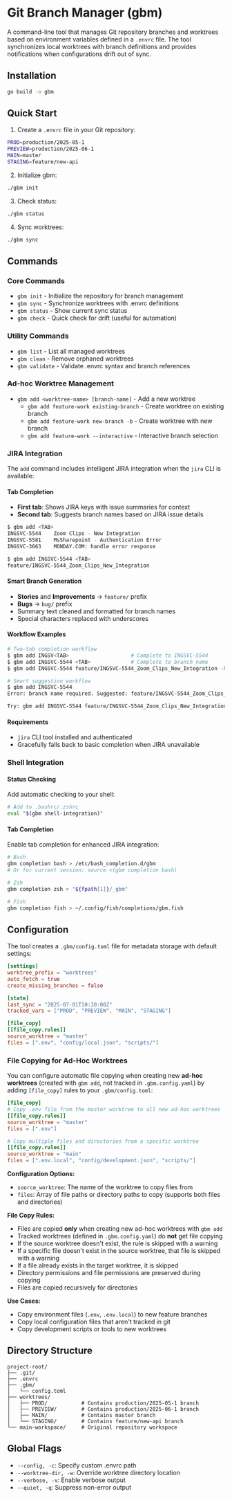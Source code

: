 # Git Branch Manager (gbm)

A command-line tool that manages Git repository branches and worktrees based on environment variables defined in a `.envrc` file. The tool synchronizes local worktrees with branch definitions and provides notifications when configurations drift out of sync.

## Installation

```bash
go build -o gbm
```

## Quick Start

1. Create a `.envrc` file in your Git repository:
```bash
PROD=production/2025-05-1
PREVIEW=production/2025-06-1
MAIN=master
STAGING=feature/new-api
```

2. Initialize gbm:
```bash
./gbm init
```

3. Check status:
```bash
./gbm status
```

4. Sync worktrees:
```bash
./gbm sync
```

## Commands

### Core Commands

- `gbm init` - Initialize the repository for branch management
- `gbm sync` - Synchronize worktrees with .envrc definitions
- `gbm status` - Show current sync status
- `gbm check` - Quick check for drift (useful for automation)

### Utility Commands

- `gbm list` - List all managed worktrees
- `gbm clean` - Remove orphaned worktrees
- `gbm validate` - Validate .envrc syntax and branch references

### Ad-hoc Worktree Management

- `gbm add <worktree-name> [branch-name]` - Add a new worktree
  - `gbm add feature-work existing-branch` - Create worktree on existing branch
  - `gbm add feature-work new-branch -b` - Create worktree with new branch
  - `gbm add feature-work --interactive` - Interactive branch selection

### JIRA Integration

The `add` command includes intelligent JIRA integration when the `jira` CLI is available:

#### Tab Completion
- **First tab**: Shows JIRA keys with issue summaries for context
- **Second tab**: Suggests branch names based on JIRA issue details

```bash
$ gbm add <TAB>
INGSVC-5544    Zoom Clips - New Integration
INGSVC-5581    MsSharepoint - Authentication Error
INGSVC-3663    MONDAY.COM: handle error response

$ gbm add INGSVC-5544 <TAB>
feature/INGSVC-5544_Zoom_Clips_New_Integration
```

#### Smart Branch Generation
- **Stories** and **Improvements** → `feature/` prefix
- **Bugs** → `bug/` prefix
- Summary text cleaned and formatted for branch names
- Special characters replaced with underscores

#### Workflow Examples
```bash
# Two-tab completion workflow
$ gbm add INGSV<TAB>                    # Complete to INGSVC-5544
$ gbm add INGSVC-5544 <TAB>             # Complete to branch name
$ gbm add INGSVC-5544 feature/INGSVC-5544_Zoom_Clips_New_Integration -b

# Smart suggestion workflow
$ gbm add INGSVC-5544
Error: branch name required. Suggested: feature/INGSVC-5544_Zoom_Clips_New_Integration

Try: gbm add INGSVC-5544 feature/INGSVC-5544_Zoom_Clips_New_Integration -b
```

#### Requirements
- `jira` CLI tool installed and authenticated
- Gracefully falls back to basic completion when JIRA unavailable

### Shell Integration

#### Status Checking
Add automatic checking to your shell:

```bash
# Add to .bashrc/.zshrc
eval "$(gbm shell-integration)"
```

#### Tab Completion
Enable tab completion for enhanced JIRA integration:

```bash
# Bash
gbm completion bash > /etc/bash_completion.d/gbm
# Or for current session: source <(gbm completion bash)

# Zsh
gbm completion zsh > "${fpath[1]}/_gbm"

# Fish
gbm completion fish > ~/.config/fish/completions/gbm.fish
```

## Configuration

The tool creates a `.gbm/config.toml` file for metadata storage with default settings:

```toml
[settings]
worktree_prefix = "worktrees"
auto_fetch = true
create_missing_branches = false

[state]
last_sync = "2025-07-01T10:30:00Z"
tracked_vars = ["PROD", "PREVIEW", "MAIN", "STAGING"]

[file_copy]
[[file_copy.rules]]
source_worktree = "master"
files = [".env", "config/local.json", "scripts/"]
```

### File Copying for Ad-Hoc Worktrees

You can configure automatic file copying when creating new **ad-hoc worktrees** (created with `gbm add`, not tracked in `.gbm.config.yaml`) by adding `[file_copy]` rules to your `.gbm/config.toml`:

```toml
[file_copy]
# Copy .env file from the master worktree to all new ad-hoc worktrees
[[file_copy.rules]]
source_worktree = "master"
files = [".env"]

# Copy multiple files and directories from a specific worktree
[[file_copy.rules]]
source_worktree = "main"
files = [".env.local", "config/development.json", "scripts/"]
```

**Configuration Options:**
- `source_worktree`: The name of the worktree to copy files from
- `files`: Array of file paths or directory paths to copy (supports both files and directories)

**File Copy Rules:**
- Files are copied **only** when creating new ad-hoc worktrees with `gbm add`
- Tracked worktrees (defined in `.gbm.config.yaml`) do **not** get file copying
- If the source worktree doesn't exist, the rule is skipped with a warning
- If a specific file doesn't exist in the source worktree, that file is skipped with a warning
- If a file already exists in the target worktree, it is skipped
- Directory permissions and file permissions are preserved during copying
- Files are copied recursively for directories

**Use Cases:**
- Copy environment files (`.env`, `.env.local`) to new feature branches
- Copy local configuration files that aren't tracked in git
- Copy development scripts or tools to new worktrees

## Directory Structure

```
project-root/
├── .git/
├── .envrc
├── .gbm/
│   └── config.toml
├── worktrees/
│   ├── PROD/           # Contains production/2025-05-1 branch
│   ├── PREVIEW/        # Contains production/2025-06-1 branch
│   ├── MAIN/           # Contains master branch
│   └── STAGING/        # Contains feature/new-api branch
└── main-workspace/     # Original repository workspace
```

## Global Flags

- `--config, -c`: Specify custom .envrc path
- `--worktree-dir, -w`: Override worktree directory location
- `--verbose, -v`: Enable verbose output
- `--quiet, -q`: Suppress non-error output
